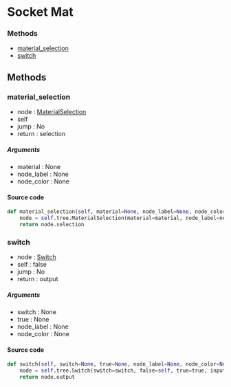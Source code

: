 # Socket Mat


### Methods

- [material_selection](#material_selection)
- [switch](#switch)

## Methods

### material_selection


- node : [MaterialSelection](/docs/GeoNodes/MaterialSelection.md)
- self
- jump : No
- return : selection

##### Arguments

- material : None
- node_label : None
- node_color : None

#### Source code

``` python
def material_selection(self, material=None, node_label=None, node_color=None):
    node = self.tree.MaterialSelection(material=material, node_label=node_label, node_color=node_color)
    return node.selection
```
### switch


- node : [Switch](/docs/GeoNodes/Switch.md)
- self : false
- jump : No
- return : output

##### Arguments

- switch : None
- true : None
- node_label : None
- node_color : None

#### Source code

``` python
def switch(self, switch=None, true=None, node_label=None, node_color=None):
    node = self.tree.Switch(switch=switch, false=self, true=true, input_type='MATERIAL', node_label=node_label, node_color=node_color)
    return node.output
```

